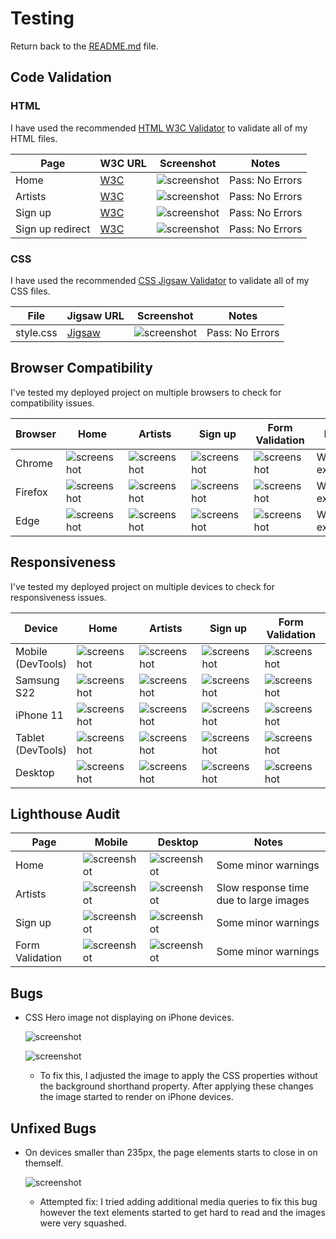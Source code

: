 # Testing

Return back to the [README.md](README.md) file.

## Code Validation

### HTML

I have used the recommended [HTML W3C Validator](https://validator.w3.org) to validate all of my HTML files.

| Page | W3C URL | Screenshot | Notes |
| --- | --- | --- | --- |
| Home | [W3C](https://validator.w3.org/nu/?doc=https%3A%2F%2FJordan-Boulton1.github.io%2FDrum-Bass-Hideout%2Findex.html) | ![screenshot](https://github.com/Jordan-Boulton1/Drum-Bass-Hideout/blob/main/assets/documentation/testing/home-validator.png) | Pass: No Errors |
| Artists | [W3C](https://validator.w3.org/nu/?doc=https%3A%2F%2Fjordan-boulton1.github.io%2FDrum-Bass-Hideout%2Fartists.html) | ![screenshot](https://github.com/Jordan-Boulton1/Drum-Bass-Hideout/blob/main/assets/documentation/testing/artists-validator.png) | Pass: No Errors |
| Sign up | [W3C](https://validator.w3.org/nu/?doc=https%3A%2F%2Fjordan-boulton1.github.io%2FDrum-Bass-Hideout%2Fsignup.html) | ![screenshot](https://github.com/Jordan-Boulton1/Drum-Bass-Hideout/blob/main/assets/documentation/testing/signup-validator.png) | Pass: No Errors |
| Sign up redirect | [W3C](https://validator.w3.org/nu/?doc=https%3A%2F%2Fjordan-boulton1.github.io%2FDrum-Bass-Hideout%2Fsignup-validator.html%3Fusername%3DUsername%26email%3Demail%2540email.com%26password%3Dpassword) | ![screenshot](https://github.com/Jordan-Boulton1/Drum-Bass-Hideout/blob/main/assets/documentation/testing/signup-redirect-validator.png) | Pass: No Errors |

### CSS

I have used the recommended [CSS Jigsaw Validator](https://jigsaw.w3.org/css-validator) to validate all of my CSS files.

| File | Jigsaw URL | Screenshot | Notes |
| --- | --- | --- | --- |
| style.css | [Jigsaw](https://jigsaw.w3.org/css-validator/validator?uri=https%3A%2F%2Fjordan-boulton1.github.io%2FDrum-Bass-Hideout%2Findex.html&profile=css3svg&usermedium=all&warning=1&vextwarning=&lang=en) | ![screenshot](https://github.com/Jordan-Boulton1/Drum-Bass-Hideout/blob/main/assets/documentation/testing/css-validator.png) | Pass: No Errors |

## Browser Compatibility

I've tested my deployed project on multiple browsers to check for compatibility issues.

| Browser | Home | Artists | Sign up | Form Validation | Notes |
| --- | --- | --- | --- | --- | --- |
| Chrome | ![screenshot](https://github.com/Jordan-Boulton1/Drum-Bass-Hideout/blob/main/assets/documentation/testing/chrome-home.png) | ![screenshot](https://github.com/Jordan-Boulton1/Drum-Bass-Hideout/blob/main/assets/documentation/testing/chrome-artists.png) | ![screenshot](https://github.com/Jordan-Boulton1/Drum-Bass-Hideout/blob/main/assets/documentation/testing/chrome-signup.png) | ![screenshot](https://github.com/Jordan-Boulton1/Drum-Bass-Hideout/blob/main/assets/documentation/testing/chrome-signup-validation.png) | Works as expected |
| Firefox | ![screenshot](https://github.com/Jordan-Boulton1/Drum-Bass-Hideout/blob/main/assets/documentation/testing/firefox-home.png) | ![screenshot](https://github.com/Jordan-Boulton1/Drum-Bass-Hideout/blob/main/assets/documentation/testing/firefox-artists.png) | ![screenshot](https://github.com/Jordan-Boulton1/Drum-Bass-Hideout/blob/main/assets/documentation/testing/firefox-signup.png) | ![screenshot](https://github.com/Jordan-Boulton1/Drum-Bass-Hideout/blob/main/assets/documentation/testing/firefox-signup-validation.png) | Works as expected |
| Edge | ![screenshot](https://github.com/Jordan-Boulton1/Drum-Bass-Hideout/blob/main/assets/documentation/testing/edge-home.png) | ![screenshot](https://github.com/Jordan-Boulton1/Drum-Bass-Hideout/blob/main/assets/documentation/testing/edge-artists.png) | ![screenshot](https://github.com/Jordan-Boulton1/Drum-Bass-Hideout/blob/main/assets/documentation/testing/edge-signup.png) | ![screenshot](https://github.com/Jordan-Boulton1/Drum-Bass-Hideout/blob/main/assets/documentation/testing/edge-signup-validation.png) | Works as expected |

## Responsiveness

I've tested my deployed project on multiple devices to check for responsiveness issues.

| Device | Home | Artists | Sign up | Form Validation | Notes |
| --- | --- | --- | --- | --- | --- |
| Mobile (DevTools) | ![screenshot](https://github.com/Jordan-Boulton1/Drum-Bass-Hideout/blob/main/assets/documentation/testing/mobile-devtools-home.png) | ![screenshot](https://github.com/Jordan-Boulton1/Drum-Bass-Hideout/blob/main/assets/documentation/testing/mobile-devtools-artists.png) | ![screenshot](https://github.com/Jordan-Boulton1/Drum-Bass-Hideout/blob/main/assets/documentation/testing/mobile-devtools-signup.png) | ![screenshot](https://github.com/Jordan-Boulton1/Drum-Bass-Hideout/blob/main/assets/documentation/testing/mobile-devtools-form-validation.png) | Works as expected |
| Samsung S22 | ![screenshot](https://github.com/Jordan-Boulton1/Drum-Bass-Hideout/blob/main/assets/documentation/testing/samsung-s22-home.png) | ![screenshot](https://github.com/Jordan-Boulton1/Drum-Bass-Hideout/blob/main/assets/documentation/testing/samsung-s22-artists.png) | ![screenshot](https://github.com/Jordan-Boulton1/Drum-Bass-Hideout/blob/main/assets/documentation/testing/samsung-s22-signup.png) | ![screenshot](https://github.com/Jordan-Boulton1/Drum-Bass-Hideout/blob/main/assets/documentation/testing/samsung-s22-form-validation.png) | Works as expected |
| iPhone 11 | ![screenshot](https://github.com/Jordan-Boulton1/Drum-Bass-Hideout/blob/main/assets/documentation/testing/iphone-11-home.png) | ![screenshot](https://github.com/Jordan-Boulton1/Drum-Bass-Hideout/blob/main/assets/documentation/testing/iphone-11-artists.png) | ![screenshot](https://github.com/Jordan-Boulton1/Drum-Bass-Hideout/blob/main/assets/documentation/testing/iphone-11-signup.png) | ![screenshot](https://github.com/Jordan-Boulton1/Drum-Bass-Hideout/blob/main/assets/documentation/testing/iphone-11-form-validation.png) | Works as expected |
| Tablet (DevTools) | ![screenshot](https://github.com/Jordan-Boulton1/Drum-Bass-Hideout/blob/main/assets/documentation/testing/tablet-devtools-home.png) | ![screenshot](https://github.com/Jordan-Boulton1/Drum-Bass-Hideout/blob/main/assets/documentation/testing/tablet-devtools-artists.png) | ![screenshot](https://github.com/Jordan-Boulton1/Drum-Bass-Hideout/blob/main/assets/documentation/testing/tablet-devtools-signup.png) | ![screenshot](https://github.com/Jordan-Boulton1/Drum-Bass-Hideout/blob/main/assets/documentation/testing/tablet-devtools-form-validation.png) | Works as expected |
| Desktop | ![screenshot](https://github.com/Jordan-Boulton1/Drum-Bass-Hideout/blob/main/assets/documentation/testing/chrome-home.png) | ![screenshot](https://github.com/Jordan-Boulton1/Drum-Bass-Hideout/blob/main/assets/documentation/testing/chrome-artists.png) | ![screenshot](https://github.com/Jordan-Boulton1/Drum-Bass-Hideout/blob/main/assets/documentation/testing/chrome-signup.png) | ![screenshot](https://github.com/Jordan-Boulton1/Drum-Bass-Hideout/blob/main/assets/documentation/testing/chrome-signup-validation.png) | Works as expected |

## Lighthouse Audit

| Page | Mobile | Desktop | Notes |
| --- | --- | --- | --- |
| Home | ![screenshot](https://github.com/Jordan-Boulton1/Drum-Bass-Hideout/blob/main/assets/documentation/testing/lighthouse-home-mobile.png) | ![screenshot](https://github.com/Jordan-Boulton1/Drum-Bass-Hideout/blob/main/assets/documentation/testing/lighthouse-home-desktop.png) | Some minor warnings |
| Artists | ![screenshot](https://github.com/Jordan-Boulton1/Drum-Bass-Hideout/blob/main/assets/documentation/testing/lighthouse-artists-mobile.png) | ![screenshot](https://github.com/Jordan-Boulton1/Drum-Bass-Hideout/blob/main/assets/documentation/testing/lighthouse-artists-desktop.png) | Slow response time due to large images |
| Sign up | ![screenshot](https://github.com/Jordan-Boulton1/Drum-Bass-Hideout/blob/main/assets/documentation/testing/lighthouse-signup-mobile.png) | ![screenshot](https://github.com/Jordan-Boulton1/Drum-Bass-Hideout/blob/main/assets/documentation/testing/lighthouse-signup-desktop.png) | Some minor warnings |
| Form Validation | ![screenshot](https://github.com/Jordan-Boulton1/Drum-Bass-Hideout/blob/main/assets/documentation/testing/lighthouse-form-validation-mobile.png) | ![screenshot](https://github.com/Jordan-Boulton1/Drum-Bass-Hideout/blob/main/assets/documentation/testing/lighthouse-form-validation-desktop.png) | Some minor warnings |

## Bugs

- CSS Hero image not displaying on iPhone devices.

    ![screenshot](https://github.com/Jordan-Boulton1/Drum-Bass-Hideout/blob/main/assets/documentation/dnb-hero-image-bug.png)
    
    ![screenshot](https://github.com/Jordan-Boulton1/Drum-Bass-Hideout/blob/main/assets/documentation/dnb-hero-image-bug-fix.png)
    
    - To fix this, I adjusted the image to apply the CSS properties without the background shorthand property. After applying these changes the image started to render on iPhone devices.

## Unfixed Bugs

- On devices smaller than 235px, the page elements starts to close in on themself.

    ![screenshot](https://github.com/Jordan-Boulton1/Drum-Bass-Hideout/blob/main/assets/documentation/testing/unfixed-bug.png)

    - Attempted fix: I tried adding additional media queries to fix this bug however the text elements started to get hard to read and the images were very squashed.